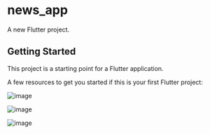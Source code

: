 # news_app

A new Flutter project.

## Getting Started

This project is a starting point for a Flutter application.

A few resources to get you started if this is your first Flutter project:

![image](https://github.com/user-attachments/assets/07be3f28-5ed7-4304-b7ed-7d3c3342954d)

![image](https://github.com/user-attachments/assets/529cd2f9-1633-448f-b96c-b1cedf78140e)

![image](https://github.com/user-attachments/assets/7f7d2e89-b862-4702-bd4c-91f9530062d0)




